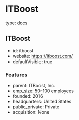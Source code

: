 # ITBoost
type: docs

## ITBoost
- id: itboost
- website: https://itboost.com/
- defaultVisible: true

### Features
- parent: ITBoost, Inc.
- emp_size: 50-100 employees
- founded: 2016
- headquarters: United States
- public_private: Private
- acquisition: None
